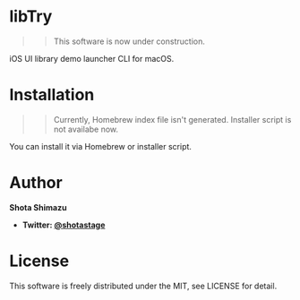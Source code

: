 # libTry

>> This software is now under construction.

iOS UI library demo launcher CLI for macOS.


# Installation

>> Currently, Homebrew index file isn't generated.
>> Installer script is not availabe now.

You can install it via Homebrew or installer script.


# Author

**Shota Shimazu**

- **Twitter: [@shotastage](https://twitter.com/shotastage)**


# License

This software is freely distributed under the MIT, see LICENSE for detail.

